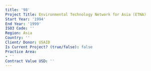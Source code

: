 ```yaml
---
title: '98'
Project Title: Environmental Technology Network for Asia (ETNA)
Start Year: '1994'
End Year: '1999'
ISO3 Code: ''
Region: Asia
Country: ''
Client/ Donor: USAID
Is Current Project? (true/false): false
Practice Area:
- ''
Contract Value USD: ''
---
```


